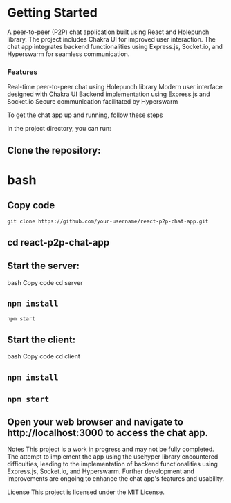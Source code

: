 # Getting Started 

A peer-to-peer (P2P) chat application built using React and Holepunch library. The project includes Chakra UI for improved user interaction. The chat app integrates backend functionalities using Express.js, Socket.io, and Hyperswarm for seamless communication.

### Features
Real-time peer-to-peer chat using Holepunch library
Modern user interface designed with Chakra UI
Backend implementation using Express.js and Socket.io
Secure communication facilitated by Hyperswarm


To get the chat app up and running, follow these steps

In the project directory, you can run:

## Clone the repository:

# bash
## Copy code
`git clone https://github.com/your-username/react-p2p-chat-app.git`
## cd react-p2p-chat-app

## Start the server:

bash
Copy code
cd server
## `npm install`
`npm start`

## Start the client:

bash
Copy code
cd client
## `npm install`
## `npm start`

## Open your web browser and navigate to http://localhost:3000 to access the chat app.

Notes
This project is a work in progress and may not be fully completed. The attempt to implement the app using the usehyper library encountered difficulties, leading to the implementation of backend functionalities using Express.js, Socket.io, and Hyperswarm. Further development and improvements are ongoing to enhance the chat app's features and usability.


License
This project is licensed under the MIT License.
